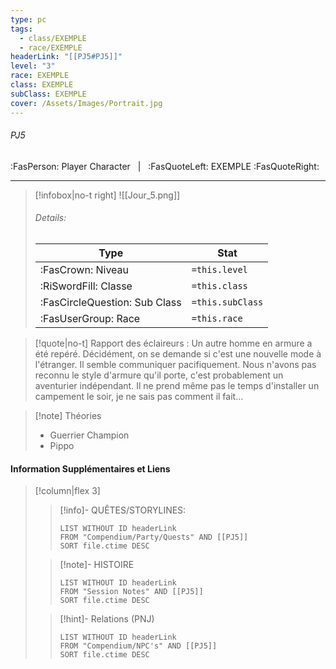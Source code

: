 ```yaml
---
type: pc
tags:
  - class/EXEMPLE
  - race/EXEMPLE
headerLink: "[[PJ5#PJ5]]"
level: "3"
race: EXEMPLE
class: EXEMPLE
subClass: EXEMPLE
cover: /Assets/Images/Portrait.jpg
---
```


###### PJ5
:FasPerson: Player Character &nbsp; | &nbsp; :FasQuoteLeft: EXEMPLE :FasQuoteRight:
___
> [!infobox|no-t right]
> ![[Jour_5.png]]
> ###### Details:
> | Type | Stat |
> | ---- | ---- |
> | :FasCrown: Niveau   | `=this.level` |
> | :RiSwordFill: Classe |  `=this.class`|
> | :FasCircleQuestion: Sub Class |  `=this.subClass`|
> |  :FasUserGroup: Race |  `=this.race`|

> [!quote|no-t]
> Rapport des éclaireurs : Un autre homme en armure a été repéré. Décidément, on se demande si c'est une nouvelle mode à l'étranger. Il semble communiquer pacifiquement. Nous n'avons pas reconnu le style d'armure qu'il porte, c'est probablement un aventurier indépendant. Il ne prend même pas le temps d'installer un campement le soir, je ne sais pas comment il fait...

> [!note] Théories
> - Guerrier Champion
> - Pippo
 
#### Information Supplémentaires et Liens
> [!column|flex 3]
>> [!info]- QUÊTES/STORYLINES:
>>```dataview
>>LIST WITHOUT ID headerLink
>>FROM "Compendium/Party/Quests" AND [[PJ5]]
>>SORT file.ctime DESC
>
>>[!note]- HISTOIRE
>>```dataview
>>LIST WITHOUT ID headerLink
>>FROM "Session Notes" AND [[PJ5]]
>>SORT file.ctime DESC
>
>>[!hint]- Relations (PNJ)
>>```dataview
>>LIST WITHOUT ID headerLink
>>FROM "Compendium/NPC's" AND [[PJ5]]
>>SORT file.ctime DESC
>>
```image-layout-masonry-3

```